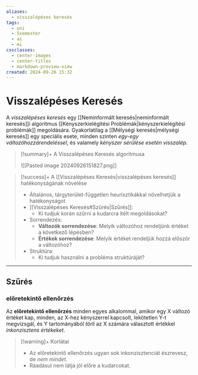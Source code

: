```yaml
---
aliases:
  - visszalépéses keresés
tags:
  - uni
  - 5semester
  - ai
  - mi
cssclasses:
  - center-images
  - center-titles
  - markdown-preview-view
created: 2024-09-26 15:32
---
```






# Visszalépéses Keresés


A *visszalépéses keresés* egy [[Neminformált keresés|neminformált keresés]]i algoritmus [[Kényszerkielégítési Problémák|kényszerkielégítési problémák]] megoldására. Gyakorlatilag a [[Mélységi keresés|mélységi keresés]] egy speciális esete, minden szinten *egy-egy változóhozzárendeléssel*, és valamely *kényszer sérülése esetén visszalép.*

>[!summary]+ A Visszalépéses Keresés algoritmusa
>
>![[Pasted image 20240926151827.png]]

>[!success]+ A [[Visszalépéses Keresés|visszalépéses keresés]] hatékonyságának növelése
>
>- Általános, tárgyterület-független heurisztikákkal növelhetjük a hatékonyságot
>- [[Visszalépéses Keresés#Szűrés|Szűrés]]:
>	- Ki tudjuk korán szűrni a kudarcra ítélt megoldásokat?
>- Sorrendezés:
>	- **Változók sorrendezése**: Melyik változóhoz rendeljünk értéket a következő lépésben?
>	- **Értékek sorrendezése**: Melyik értéket rendeljük hozzá először a változóhoz?
>- Struktúra:
>	- Ki tudjuk használni a probléma struktúráját?

---

## Szűrés

### előretekintő ellenőrzés


Az **előretekintő ellenőrzés** minden egyes alkalommal, amikor egy X változó értéket kap, minden, az X-hez kényszerrel kapcsolt, lekötetlen Y-t megvizsgál, és Y tartományából *törli* az X számára választott értékkel *inkonzisztens értékeket*.

>[!warning]+ Korlátai
>- Az előretekintő ellenőrzés ugyan sok inkonzisztenciát észrevesz, de *nem mindet*.
>- Ráadásul nem látja jól előre a kudarcokat.
